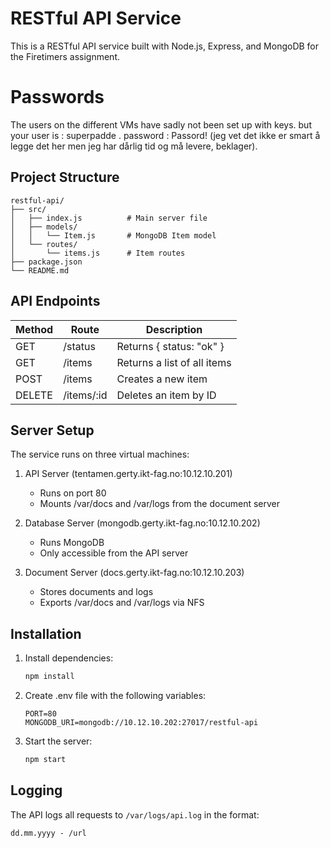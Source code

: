 # RESTful API Service

This is a RESTful API service built with Node.js, Express, and MongoDB for the Firetimers assignment.

# Passwords
The users on the different VMs have sadly not been set up with keys.
but your user is : superpadde . password : Passord!
(jeg vet det ikke er smart å legge det her men jeg har dårlig tid og må levere, beklager).


## Project Structure

```
restful-api/
├── src/
│   ├── index.js          # Main server file
│   ├── models/
│   │   └── Item.js       # MongoDB Item model
│   └── routes/
│       └── items.js      # Item routes
├── package.json
└── README.md
```

## API Endpoints

| Method | Route | Description |
|--------|-------|-------------|
| GET | /status | Returns { status: "ok" } |
| GET | /items | Returns a list of all items |
| POST | /items | Creates a new item |
| DELETE | /items/:id | Deletes an item by ID |

## Server Setup

The service runs on three virtual machines:

1. API Server (tentamen.gerty.ikt-fag.no:10.12.10.201)
   - Runs on port 80
   - Mounts /var/docs and /var/logs from the document server

2. Database Server (mongodb.gerty.ikt-fag.no:10.12.10.202)
   - Runs MongoDB
   - Only accessible from the API server

3. Document Server (docs.gerty.ikt-fag.no:10.12.10.203)
   - Stores documents and logs
   - Exports /var/docs and /var/logs via NFS

## Installation

1. Install dependencies:
   ```bash
   npm install
   ```

2. Create .env file with the following variables:
   ```
   PORT=80
   MONGODB_URI=mongodb://10.12.10.202:27017/restful-api
   ```

3. Start the server:
   ```bash
   npm start
   ```

## Logging

The API logs all requests to `/var/logs/api.log` in the format:
```
dd.mm.yyyy - /url
```